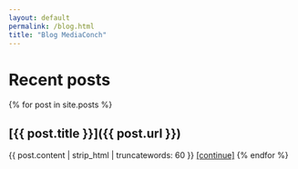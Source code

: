 ```yaml
---
layout: default
permalink: /blog.html
title: "Blog MediaConch"
---
```


# Recent posts

{% for post in site.posts %}
## [{{ post.title }}]({{ post.url }})
{{ post.content | strip_html | truncatewords: 60 }} [[continue]]( {{post.url}} )
{% endfor %}
